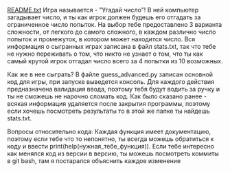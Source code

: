 [README.txt](https://github.com/user-attachments/files/23180224/README.txt)
Игра называется - "Угадай число"! В ней компьютер загадывает число, и ты как игрок должен будешь его отгадать за ограниченное 
число попыток. На выбор тебе предоставлено 3 варианта сложности, от легкого до самого сложного, в каждом различно число попыток
и промежуток, в котором может находится число. Вся информация о сыгранных играх записана в файл stats.txt, так что тебе не нужно 
переживать о том, что никто не узнает о том, что ты как самый крутой игрок отгадал число всего за 4 попытки из 10 возможных.

Как же в нее сыграть? 
В файле guess_advanced.py записан основной код для игры, при запуске выведется консоль. 
Для каждого действия предназначена валидация ввода, поэтому тебя будут водить за ручку и ты не сможешь не нарочно сломать код. 
Как было сказано ранее - всякая информация удаляется после закрытия программы, поэтому если хочешь посмотреть результаты то 
в этой же папке ты найдешь stats.txt. 

Вопросы относительно кода:
Каждая функция имеет документацию, поэтому если тебе что то непонятно, ты всегда
можешь обратиться к коду и ввести print(help(нужная_тебе_функция)). Если тебе интересно как менялся код из версии в версию,
ты можешь посмотреть коммиты в git bash, там я постарался объяснить каждое изменение
